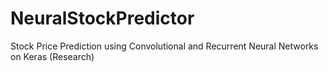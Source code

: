 # NeuralStockPredictor
Stock Price Prediction using Convolutional and Recurrent Neural Networks on Keras (Research)
